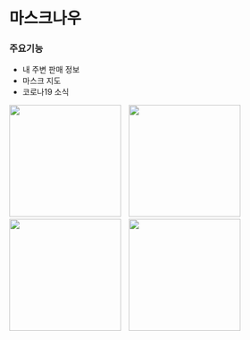 # 마스크나우
### 주요기능
- 내 주변 판매 정보
- 마스크 지도
- 코로나19 소식

<img src="https://s3.us-west-2.amazonaws.com/secure.notion-static.com/906d87ab-652a-4cbf-9ac4-8a3f19dfb4be/m1.png?X-Amz-Algorithm=AWS4-HMAC-SHA256&X-Amz-Credential=AKIAT73L2G45O3KS52Y5%2F20210824%2Fus-west-2%2Fs3%2Faws4_request&X-Amz-Date=20210824T101711Z&X-Amz-Expires=86400&X-Amz-Signature=07a631aa2eebfc723e0a4239ea5a4474c13c4c4517d83f6c952357ac2a53681b&X-Amz-SignedHeaders=host&response-content-disposition=filename%20%3D%22m1.png%22" width="200">　<img src="https://s3.us-west-2.amazonaws.com/secure.notion-static.com/f6daae00-f7c3-4e5d-96ca-724d604a1e96/m2.png?X-Amz-Algorithm=AWS4-HMAC-SHA256&X-Amz-Credential=AKIAT73L2G45O3KS52Y5%2F20210824%2Fus-west-2%2Fs3%2Faws4_request&X-Amz-Date=20210824T101754Z&X-Amz-Expires=86400&X-Amz-Signature=7063042db950f7a9bbd9b32eb5251fabdd2427d0d37116479aee77c70670d430&X-Amz-SignedHeaders=host&response-content-disposition=filename%20%3D%22m2.png%22" width="200">　<img src="https://s3.us-west-2.amazonaws.com/secure.notion-static.com/85561211-f0a4-42bf-a867-6dd8a11e93ae/m3.png?X-Amz-Algorithm=AWS4-HMAC-SHA256&X-Amz-Credential=AKIAT73L2G45O3KS52Y5%2F20210824%2Fus-west-2%2Fs3%2Faws4_request&X-Amz-Date=20210824T101814Z&X-Amz-Expires=86400&X-Amz-Signature=72637acf7fa5f84c75975d6f9926ca34182ed94a07fd502c90d59bd3a7af1440&X-Amz-SignedHeaders=host&response-content-disposition=filename%20%3D%22m3.png%22" width="200">　<img src="https://s3.us-west-2.amazonaws.com/secure.notion-static.com/f23a4788-4ff2-4436-80f5-8c0db01ded18/m5.png?X-Amz-Algorithm=AWS4-HMAC-SHA256&X-Amz-Credential=AKIAT73L2G45O3KS52Y5%2F20210824%2Fus-west-2%2Fs3%2Faws4_request&X-Amz-Date=20210824T102023Z&X-Amz-Expires=86400&X-Amz-Signature=800917d944115815779bc364a3844ebfc05e71264b9477a516f5950e0dc37521&X-Amz-SignedHeaders=host&response-content-disposition=filename%20%3D%22m5.png%22" width="200">
